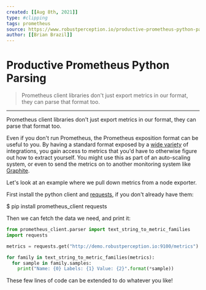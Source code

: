 ```yaml
---
created: [[Aug 8th, 2021]]
type: #clipping
tags: prometheus 
source: https://www.robustperception.io/productive-prometheus-python-parsing
author: [[Brian Brazil]] 
---
```

# Productive Prometheus Python Parsing

> Prometheus client libraries don't just export metrics in our format, they can parse that format too.

---
Prometheus client libraries don't just export metrics in our format, they can parse that format too.

Even if you don't run Prometheus, the Prometheus exposition format can be useful to you. By having a standard format exposed by a [wide variety](https://prometheus.io/docs/instrumenting/exporters/) of integrations, you gain access to metrics that you'd have to otherwise figure out how to extract yourself. You might use this as part of an auto-scaling system, or even to send the metrics on to another monitoring system like [Graphite](https://www.robustperception.io/exporting-to-graphite-with-the-prometheus-python-client/).

Let's look at an example where we pull down metrics from a node exporter.

First install the python client and [requests](http://docs.python-requests.org/en/master/), if you don't already have them:

$ pip install prometheus_client requests

Then we can fetch the data we need, and print it:

```python
from prometheus_client.parser import text_string_to_metric_families
import requests

metrics = requests.get("http://demo.robustperception.io:9100/metrics").content

for family in text_string_to_metric_families(metrics):
  for sample in family.samples:
    print("Name: {0} Labels: {1} Value: {2}".format(*sample))
```
These few lines of code can be extended to do whatever you like!

